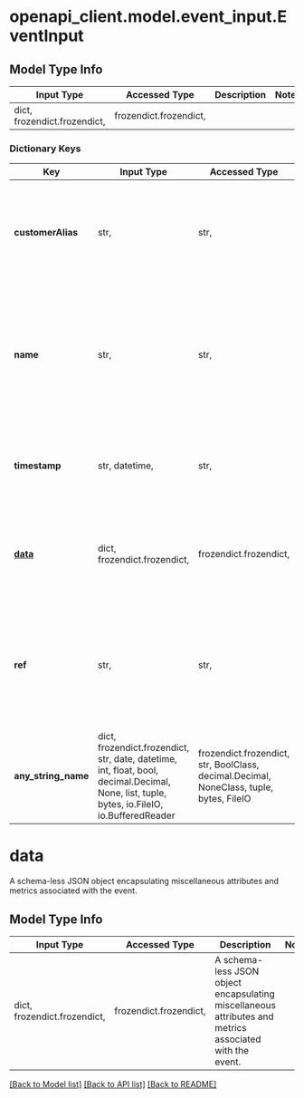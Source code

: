 # openapi_client.model.event_input.EventInput

## Model Type Info
Input Type | Accessed Type | Description | Notes
------------ | ------------- | ------------- | -------------
dict, frozendict.frozendict,  | frozendict.frozendict,  |  | 

### Dictionary Keys
Key | Input Type | Accessed Type | Description | Notes
------------ | ------------- | ------------- | ------------- | -------------
**customerAlias** | str,  | str,  | A pseudonymous or otherwise obfuscated identifier uniquely assigned to each customer. | 
**name** | str,  | str,  | The distinctive label assigned to an event, serving as a critical identifier for categorizing and pricing events within the system&#x27;s backend infrastructure. | 
**timestamp** | str, datetime,  | str,  | The temporal marker denoting the exact moment of event occurrence. | value must conform to RFC-3339 date-time
**[data](#data)** | dict, frozendict.frozendict,  | frozendict.frozendict,  | A schema-less JSON object encapsulating miscellaneous attributes and metrics associated with the event. | [optional] 
**ref** | str,  | str,  | A universally unique identifier (UUID) or other form of high-entropy string serving as an immutable reference for each event entry. | [optional] 
**any_string_name** | dict, frozendict.frozendict, str, date, datetime, int, float, bool, decimal.Decimal, None, list, tuple, bytes, io.FileIO, io.BufferedReader | frozendict.frozendict, str, BoolClass, decimal.Decimal, NoneClass, tuple, bytes, FileIO | any string name can be used but the value must be the correct type | [optional]

# data

A schema-less JSON object encapsulating miscellaneous attributes and metrics associated with the event.

## Model Type Info
Input Type | Accessed Type | Description | Notes
------------ | ------------- | ------------- | -------------
dict, frozendict.frozendict,  | frozendict.frozendict,  | A schema-less JSON object encapsulating miscellaneous attributes and metrics associated with the event. | 

[[Back to Model list]](../../README.md#documentation-for-models) [[Back to API list]](../../README.md#documentation-for-api-endpoints) [[Back to README]](../../README.md)

